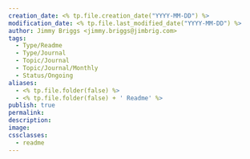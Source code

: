```yaml
---
creation_date: <% tp.file.creation_date("YYYY-MM-DD") %>
modification_date: <% tp.file.last_modified_date("YYYY-MM-DD") %>
author: Jimmy Briggs <jimmy.briggs@jimbrig.com>
tags:
  - Type/Readme
  - Type/Journal
  - Topic/Journal
  - Topic/Journal/Monthly
  - Status/Ongoing
aliases:
  - <% tp.file.folder(false) %>
  - <% tp.file.folder(false) + ' Readme' %>
publish: true
permalink:
description:
image:
cssclasses:
  - readme
---
```

